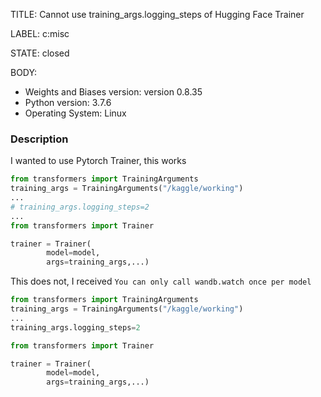 TITLE:
Cannot use training_args.logging_steps of Hugging Face Trainer

LABEL:
c:misc

STATE:
closed

BODY:
* Weights and Biases version: version 0.8.35
* Python version: 3.7.6
* Operating System: Linux

### Description
I wanted to use Pytorch Trainer, this works
```python
from transformers import TrainingArguments
training_args = TrainingArguments("/kaggle/working")
...
# training_args.logging_steps=2
...
from transformers import Trainer

trainer = Trainer(
        model=model,
        args=training_args,...)
```
This does not, I received `You can only call wandb.watch once per model`
```python
from transformers import TrainingArguments
training_args = TrainingArguments("/kaggle/working")
...
training_args.logging_steps=2

from transformers import Trainer

trainer = Trainer(
        model=model,
        args=training_args,...)
```


